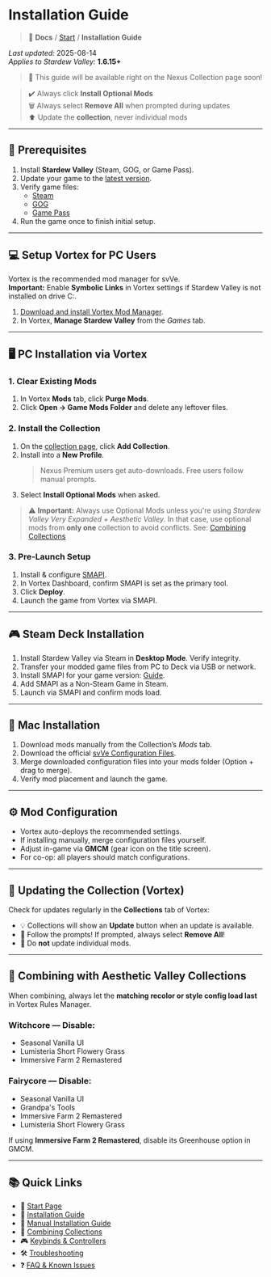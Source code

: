 # Installation Guide

> 📂 **Docs** / [Start](/start.md) / **Installation Guide**

*Last updated:* 2025-08-14  
*Applies to Stardew Valley:* **1.6.15+**  

> 📖 This guide will be available right on the Nexus Collection page soon!

> ✔️ Always click **Install Optional Mods**  
> 🗑️ Always select **Remove All** when prompted during updates  
> ⬆️ Update the **collection**, never individual mods

---

## 🌱 Prerequisites

1. Install **Stardew Valley** (Steam, GOG, or Game Pass).
2. Update your game to the [latest version](https://stardewvalleywiki.com/Version_History).
3. Verify game files:  
   - [Steam](https://support.steampowered.com/kb_article.php?ref=2037-QEUH-3335)  
   - [GOG](https://support.gog.com/hc/en-us/articles/360003930017)  
   - [Game Pass](https://support.xbox.com/help/games-apps/troubleshooting/troubleshoot-games-windows-10)  
4. Run the game once to finish initial setup.

---

## 💻 Setup Vortex for PC Users

Vortex is the recommended mod manager for svVe.  
**Important:** Enable **Symbolic Links** in Vortex settings if Stardew Valley is not installed on drive C:.

1. [Download and install Vortex Mod Manager](https://www.nexusmods.com/about/vortex/).
2. In Vortex, **Manage Stardew Valley** from the *Games* tab.

---

## 🖥️ PC Installation via Vortex

### 1. Clear Existing Mods
1. In Vortex **Mods** tab, click **Purge Mods**.  
2. Click **Open → Game Mods Folder** and delete any leftover files.

### 2. Install the Collection
1. On the [collection page](https://next.nexusmods.com/stardewvalley/collections/tckf0m), click **Add Collection**.
2. Install into a **New Profile**.  
   > Nexus Premium users get auto-downloads. Free users follow manual prompts.
3. Select **Install Optional Mods** when asked.

> ⚠️ **Important:** Always use Optional Mods unless you're using *Stardew Valley Very Expanded + Aesthetic Valley*. In that case, use optional mods from **only one** collection to avoid conflicts. See: [Combining Collections](/combining.md)

### 3. Pre-Launch Setup
1. Install & configure [SMAPI](https://stardewvalleywiki.com/Modding:Installing_SMAPI_on_Windows#Configure_your_game_client).
2. In Vortex Dashboard, confirm SMAPI is set as the primary tool.
3. Click **Deploy**.
4. Launch the game from Vortex via SMAPI.

---

## 🎮 Steam Deck Installation

1. Install Stardew Valley via Steam in **Desktop Mode**. Verify integrity.
2. Transfer your modded game files from PC to Deck via USB or network.
3. Install SMAPI for your game version: [Guide](https://stardewvalleywiki.com/Modding:Installing_SMAPI_on_Steam_Deck).
4. Add SMAPI as a Non-Steam Game in Steam.
5. Launch via SMAPI and confirm mods load.

---

## 🍏 Mac Installation

1. Download mods manually from the Collection’s *Mods* tab.  
2. Download the official [svVe Configuration Files](https://www.nexusmods.com/stardewvalley/mods/20870).  
3. Merge downloaded configuration files into your mods folder (Option + drag to merge).  
4. Verify mod placement and launch the game.

---

## ⚙️ Mod Configuration

- Vortex auto-deploys the recommended settings.
- If installing manually, merge configuration files yourself.
- Adjust in-game via **GMCM** (gear icon on the title screen).
- For co-op: all players should match configurations.

---

## 🔄 Updating the Collection (Vortex)

Check for updates regularly in the **Collections** tab of Vortex:

- 💡 Collections will show an **Update** button when an update is available.
- 🧩 Follow the prompts! If prompted, always select **Remove All**!
- 🚫 Do **not** update individual mods.

---

## 🎨 Combining with Aesthetic Valley Collections

When combining, always let the **matching recolor or style config load last** in Vortex Rules Manager.

### Witchcore — Disable:
- Seasonal Vanilla UI  
- Lumisteria Short Flowery Grass  
- Immersive Farm 2 Remastered  

### Fairycore — Disable:
- Seasonal Vanilla UI  
- Grandpa's Tools  
- Immersive Farm 2 Remastered  
- Lumisteria Short Flowery Grass  

If using **Immersive Farm 2 Remastered**, disable its Greenhouse option in GMCM.

---

## 📚 Quick Links

- 🌾 [Start Page](/start.md)  
- 🚀 [Installation Guide](/install.md)  
- 🧩 [Manual Installation Guide](/manual-install.md)  
- 🔀 [Combining Collections](/combining.md)  
- 🎮 [Keybinds & Controllers](/keybinds.md)  
- 🛠️ [Troubleshooting](/troubleshooting.md)  
- ❓ [FAQ & Known Issues](/faq-and-known-issues.md)  

